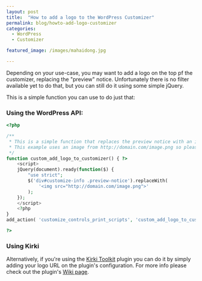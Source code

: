 ```yaml
---
layout: post
title:  "How to add a logo to the WordPress Customizer"
permalink: blog/howto-add-logo-customizer
categories:
  - WordPress
  - Customizer

featured_image: /images/mahaidong.jpg

---
```


Depending on your use-case, you may want to add a logo on the top pf the customizer, replacing the "preview" notice. Unfortunately there is no filter available yet to do that, but you can still do it using some simple jQuery.

This is a simple function you can use to do just that:

### Using the WordPress API:

```php
<?php

/**
 * This is a simple function that replaces the preview notice with an image.
 * This example uses an image from http://domain.com/image.png so please add your own.
 */
function custom_add_logo_to_customizer() { ?>
	<script>
	jQuery(document).ready(function($) {
		"use strict";
		$('div#customize-info .preview-notice').replaceWith(
            '<img src="http://domain.com/image.png">'
        );
	});
	</script>
	<?php
}
add_action( 'customize_controls_print_scripts', 'custom_add_logo_to_customizer' );

?>
```

### Using Kirki

Alternatively, if you're using the [Kirki Toolkit](http://kirki.org) plugin you can do it by simply adding your logo URL on the plugin's configuration. For more info please check out the plugin's [Wiki page](https://github.com/reduxframework/kirki/wiki/Styling-the-Customizer).
